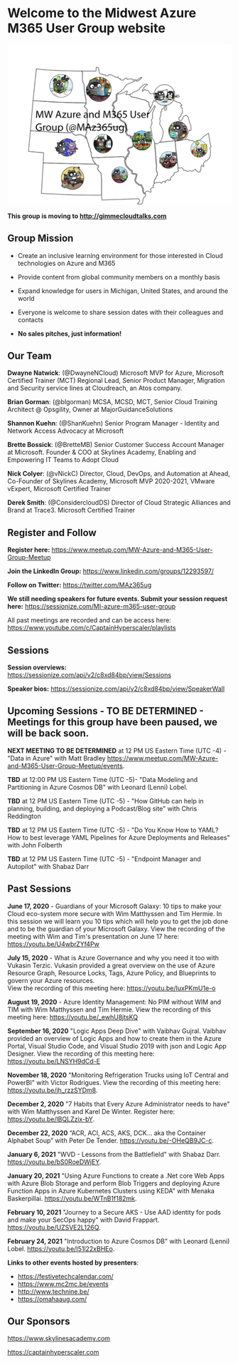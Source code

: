 # Welcome to the Midwest Azure M365 User Group website

![user group logo](MWAzureUG.png "Midwest Azure M365 user group")

**This group is moving to <a rel="noreferrer noopener" href="http://gimmecloudtalks.com" target="_blank">http://gimmecloudtalks.com</a>**

## **Group Mission**
- Create an inclusive learning environment for those interested in Cloud technologies on Azure and M365

- Provide content from global community members on a monthly basis

- Expand knowledge for users in Michigan, United States, and around the world

- Everyone is welcome to share session dates with their colleagues and contacts

- **No sales pitches, just information!**

## **Our Team**

**Dwayne Natwick**: (@DwayneNCloud) Microsoft MVP for Azure, Microsoft Certified Trainer (MCT) Regional Lead, Senior Product Manager, Migration and Security service lines at Cloudreach, an Atos company. 

**Brian Gorman**: (@blgorman) MCSA, MCSD, MCT, Senior Cloud Training Architect @ Opsgility, Owner at MajorGuidanceSolutions

**Shannon Kuehn**: (@ShanKuehn) Senior Program Manager - Identity and Network Access Advocacy at Microsoft

**Brette Bossick**: (@BretteMB) Senior Customer Success Account Manager at Microsoft. Founder & COO at Skylines Academy, Enabling and Empowering IT Teams to Adopt Cloud

**Nick Colyer**: (@vNickC) Director, Cloud, DevOps, and Automation at Ahead, Co-Founder of Skylines Academy, Microsoft MVP 2020-2021, VMware vExpert, Microsoft Certified Trainer

**Derek Smith**: (@ConsidercloudDS) Director of Cloud Strategic Alliances and Brand at Trace3. Microsoft Certified Trainer

## **Register and Follow** 

**Register here:** <a rel="noreferrer noopener" href="https://www.meetup.com/MW-Azure-and-M365-User-Group-Meetup" target="_blank">https://www.meetup.com/MW-Azure-and-M365-User-Group-Meetup</a>

**Join the LinkedIn Group:** <a rel="noreferrer noopener" href="https://www.linkedin.com/groups/12293597/" target="_blank">https://www.linkedin.com/groups/12293597/</a> 

**Follow on Twitter:** <a rel="noreferrer noopener" href="https://twitter.com/MAz365ug" target="_blank">https://twitter.com/MAz365ug</a>

**We still needing speakers for future events.  Submit your session request here:** <a rel="noreferrer noopener" href="https://sessionize.com/MI-azure-m365-user-group" target="_blank">https://sessionize.com/MI-azure-m365-user-group</a>

All past meetings are recorded and can be access here: <a rel="noreferrer noopener" href="https://www.youtube.com/c/CaptainHyperscaler/playlists" target="_blank">https://www.youtube.com/c/CaptainHyperscaler/playlists</a>

## Sessions 

**Session overviews:** <a rel="noreferrer noopener" href="https://sessionize.com/api/v2/c8xd84bp/view/Sessions" target="_blank">https://sessionize.com/api/v2/c8xd84bp/view/Sessions</a>

**Speaker bios:** <a rel="noreferrer noopener" href="https://sessionize.com/api/v2/c8xd84bp/view/SpeakerWall" target="_blank">https://sessionize.com/api/v2/c8xd84bp/view/SpeakerWall</a>

## Upcoming Sessions - TO BE DETERMINED - Meetings for this group have been paused, we will be back soon.

**NEXT MEETING TO BE DETERMINED** at 12 PM US Eastern Time (UTC -4) - "Data in Azure" with Matt Bradley <a href="https://www.meetup.com/MW-Azure-and-M365-User-Group-Meetup/events" target="_blank">https://www.meetup.com/MW-Azure-and-M365-User-Group-Meetup/events.

**TBD** at 12:00 PM US Eastern Time (UTC -5)- "Data Modeling and Partitioning in Azure Cosmos DB" with Leonard (Lenni) Lobel.

**TBD** at 12 PM US Eastern Time (UTC -5) - "How GitHub can help in planning, building, and deploying a Podcast/Blog site" with Chris Reddington

**TBD** at 12 PM US Eastern Time (UTC -5) - "Do You Know How to YAML? How to best leverage YAML Pipelines for Azure Deployments and Releases" with John Folberth

**TBD** at 12 PM US Eastern Time (UTC -5) - "Endpoint Manager and Autopilot" with Shabaz Darr 

## Past Sessions

**June 17, 2020** - Guardians of your Microsoft Galaxy: 10 tips to make your Cloud eco-system more secure with Wim Matthyssen and Tim Hermie. In this session we will learn you 10 tips which will help you to get the job done and to be the guardian of your Microsoft Galaxy.
View the recording of the meeting with Wim and Tim's presentation on June 17 here: <a rel="noreferrer noopener" href="https://youtu.be/U4wbrZYf4Pw" target="_blank">https://youtu.be/U4wbrZYf4Pw</a>

**July 15, 2020** - What is Azure Governance and why you need it too with Vukasin Terzic.  Vukasin provided a great overview on the use of Azure Resource Graph, Resource Locks, Tags, Azure Policy, and Blueprints to govern your Azure resources.  
View the recording of this meeting here: <a href="https://youtu.be/IuxPKmU1e-o" target="_blank" rel="noreferrer noopener">https://youtu.be/IuxPKmU1e-o</a>

**August 19, 2020** - Azure Identity Management: No PIM without WIM and TIM with Wim Matthyssen and Tim Hermie. 
View the recording of this meeting here: <a href="https://youtu.be/_ewhU8jtsKQ" target="_blank" rel="noreferrer noopener">https://youtu.be/_ewhU8jtsKQ</a>

**September 16, 2020** "Logic Apps Deep Dive" with Vaibhav Gujral.  Vaibhav provided an overview of Logic Apps and how to create them in the Azure Portal, Visual Studio Code, and Visual Studio 2019 with json and Logic App Designer.
View the recording of this meeting here: <a href="https://youtu.be/LNSYH9dCd-E" target="_blank" rel="noreferrer noopener">https://youtu.be/LNSYH9dCd-E</a>

**November 18, 2020**  "Monitoring Refrigeration Trucks using IoT Central and PowerBI" with Victor Rodrigues. 
View the recording of this meeting here: <a href="https://youtu.be/jh_rzzSYDm8" target="_blank">https://youtu.be/jh_rzzSYDm8.
  
**December 2, 2020**  "7 Habits that Every Azure Administrator needs to have" with Wim Matthyssen and Karel De Winter.  Register here: <a href="https://youtu.be/lBQLZzix-bY" target="_blank">https://youtu.be/lBQLZzix-bY.
  
**December 22, 2020** “ACR, ACI, ACS, AKS, DCK… aka the Container Alphabet Soup” with Peter De Tender. <a href="https://youtu.be/-OHeQB9JC-c" target="_blank">https://youtu.be/-OHeQB9JC-c.
  
**January 6, 2021** "WVD - Lessons from the Battlefield" with Shabaz Darr. <a href="https://youtu.be/bS0RoeDWjEY" target="_blank">https://youtu.be/bS0RoeDWjEY.
  
**January 20, 2021** "Using Azure Functions to create a .Net core Web Apps with Azure Blob Storage and perform Blob Triggers and deploying Azure Function Apps in Azure Kubernetes Clusters using KEDA" with Menaka Baskerpillai. <a href="https://youtu.be/WTnB1f182mk" target="_blank">https://youtu.be/WTnB1f182mk.
  
**February 10, 2021** "Journey to a Secure AKS - Use AAD identity for pods and make your SecOps happy" with David Frappart. <a href="https://youtu.be/UZSVE2L126Q" target="_blank">https://youtu.be/UZSVE2L126Q.  
  
**February 24, 2021** "Introduction to Azure Cosmos DB" with Leonard (Lenni) Lobel. <a href="https://youtu.be/I51l22xBHEo" target="_blank">https://youtu.be/I51l22xBHEo.
  

**Links to other events hosted by presenters**:
- <a href="https://https://festivetechcalendar.com/" target="_blank">https://festivetechcalendar.com/</a>
- <a href="https://www.mc2mc.be/events" target="_blank">https://www.mc2mc.be/events</a>
- <a href="http://www.technine.be/" target="_blank">http://www.technine.be/</a>
- <a href="https://omahaaug.com/" target="_blank">https://omahaaug.com/</a>

## **Our Sponsors**

<p><a rel="noreferrer noopener" href="https://www.skylinesacademy.com" target="_blank">https://www.skylinesacademy.com</a></p>

<p><a rel="noreferrer noopener" href="https://www.captainhyperscaler.com" target="_blank">https://captainhyperscaler.com</a></p>
